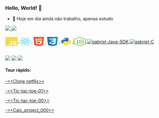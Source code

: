 ### Hello, World! 👋

- 🔭 Hoje em dia ainda não trabalho, apenas estudo

 <div>
  <a href="https://github.com/gabriel-malenowitch">
  <div style="height="160px"; display: "flex";">
    <img style="height="160px";" src="https://github-readme-stats.vercel.app/api?username=gabriel-malenowitch&show_icons=true&theme=dark&include_all_commits=true&count_private=true"/>
    <img style="height="160px";" src="https://github-readme-stats.vercel.app/api/top-langs/?username=gabriel-malenowitch&layout=compact&langs_count=7&theme=dark"/>
  </div>
</div>
<div style="display: inline_block"><br>
  <img align="center" alt="gabriel-Js" height="30" width="40" src="https://raw.githubusercontent.com/devicons/devicon/master/icons/javascript/javascript-plain.svg">
<!--   <img align="center" alt="gabriel-Ts" height="30" width="40" src="https://raw.githubusercontent.com/devicons/devicon/master/icons/typescript/typescript-plain.svg"> -->
  <img align="center" alt="gabriel-React" height="30" width="40" src="https://raw.githubusercontent.com/devicons/devicon/master/icons/react/react-original.svg">
  <img align="center" alt="gabriel-HTML" height="30" width="40" src="https://raw.githubusercontent.com/devicons/devicon/master/icons/html5/html5-original.svg">
  <img align="center" alt="gabriel-CSS" height="30" width="40" src="https://raw.githubusercontent.com/devicons/devicon/master/icons/css3/css3-original.svg">
  <img align="center" alt="gabriel-Python" height="30" width="40" src="https://raw.githubusercontent.com/devicons/devicon/master/icons/python/python-original.svg">
  <img align="center" alt="gabriel-Node.js" height="30" width="40" src="./nodejs-icon.svg"> 
  <img align="center" alt="gabriel-Java-SDK" height="30" style="margin-right: "5px";" src="https://www.couchbase.com/binaries/content/gallery/website/logos/java-seeklogo.com-converted.svg"> 
  <img align="center" alt="gabriel-C" height="30" src="https://www.w3schools.in/wp-content/uploads/cprogramming-logo.png?ezimgfmt=ng:webp/ngcb6"> 
<!--   <img align="center" alt="gabriel-Csharp" height="30" width="40" src="https://raw.githubusercontent.com/devicons/devicon/master/icons/csharp/csharp-original.svg"> -->
  
</div>
  
  ##
 
<div> 
  <a href="https://instagram.com/gabriel_malenowitch" target="_blank"><img src="https://img.shields.io/badge/-Instagram-%23E4405F?style=for-the-badge&logo=instagram&logoColor=white" target="_blank"></a>
<!--  <a href="https://discord.gg/G9GPg5SA75" target="_blank"><img src="https://img.shields.io/badge/Discord-7289DA?style=for-the-badge&logo=discord&logoColor=white" target="_blank"></a>  -->
  <a href = "mailto:gabrielbotelhomalenowitch@gmail.com"><img src="https://img.shields.io/badge/-Gmail-%23333?style=for-the-badge&logo=gmail&logoColor=white" target="_blank"></a>
  <a href="https://www.linkedin.com/in/gabriel-botelho-malenowitch-9a0523214/" target="_blank"><img src="https://img.shields.io/badge/-LinkedIn-%230077B5?style=for-the-badge&logo=linkedin&logoColor=white" target="_blank"></a> 
 
<!--   ![Snake animation](https://github.com/rafaballerini/rafaballerini/blob/output/github-contribution-grid-snake.svg) -->
 
 <div>
   <h4>Tour rápido:</h4>
   <p><a href="https://netflix-clone-by-gabriel.netlify.app/">-&lt;&lt;Clone netflix&gt;&gt;</a></p>
   <p><a href="https://tic-tac-toe-001.netlify.app">-&lt;&lt;Tic-tac-toe-01&gt;&gt;</a></p>
   <p><a href="https://tic-tac-toe-00.netlify.app/">-&lt;&lt;Tic-tac-toe-00&gt;&gt;</a></p>
   <p><a href="https://gabriel-malenowitch.github.io/Calc_project_000/">-&lt;&lt;Calc_project_000&gt;&gt;</a></p>
 </div>
</div>
